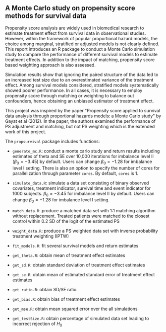 ## A Monte Carlo study on propensity score methods for survival data

  Propensity score analysis are widely used in biomedical research to estimate treatment effect from survival data in observational studies. However, within the framework of popular proportional hazard models, the choice among marginal, stratified or adjusted models is not clearly defined. This report introduces an R package to conduct a Monte Carlo simulation study to compare the performance of different survival models to estimate treatment effects. In addition to the impact of matching, propensity score based weighting approach is also assessed. 
  
  Simulation results show that ignoring the paired structure of the data led to an increased test size due to an overestimated variance of the treatment effect. Among survival models considered, stratified models systematically showed poorer performance. In all cases, it is necessary to employ propensity score through matching or weighting to balance out confounders, hence obtaining an unbiased estimator of treatment effect.

  This project was inspired by the paper "Propensity score applied to survival data analysis through proportional hazards models: a Monte Carlo study" by  Gayat et al (2012). In the paper, the authors examined the performance of PS adjustment and matching, but not PS weighting which is the extended work of this project. 
  
The `propsurvival` package includes functions:

* `generate_mc.R`: conduct a monte carlo study and return results including estimates of theta and SE over 10,000 iterations for imbalance level II ($\beta_0 = -3.45$) by default. Users can change $\beta_0 = -1.28$ for imbalance level I setting. There is also an option to specify the number of cores for parallelization through parameter `cores`. By default, `cores` is 1. 

* `simulate_data.R`: simulate a data set consisting of binary observed covariates, treatment indicator, survival time and event indicator for 1000 subjects. $\beta_0 = -3.45$ for imbalance level II by default. Users can change $\beta_0 = -1.28$ for imbalance level I setting.

* `match_data.R`: produce a matched data set with 1:1 matching algorithm without replacement. Treated patients were matched to the closest control within 0.2 SD of the logit of the estimated PS

* `weight_data.R`: produce a PS weighted data set with inverse probability treatment weighting (IPTW)

* `fit_models.R`: fit several survival models and return estimates

* `get_theta.R`: obtain mean of treatment effect estimates

* `get_sd.R`: obtain standard deviation of treatment effect estimates

* `get_se.R`: obtain mean of estimated standard error of treatment effect estimates 

* `get_ratio.R`: obtain SD/SE ratio

* `get_bias.R`: obtain bias of treatment effect estimates

* `get_mse.R`: obtain mean squared error over the all simulations

* `get_testSize.R`: obtain percentage of simulated data set leading to incorrect rejection of $H_0$
